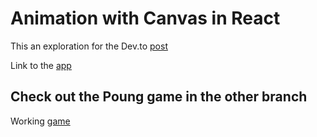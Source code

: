 # Animation with Canvas in React

This an exploration for the Dev.to [post](https://dev.to/ptifur/animation-with-canvas-and-requestanimationframe-in-react-5ccj)

Link to the [app](https://relaxed-poitras-763e6a.netlify.app)

## Check out the Poung game in the other branch

Working [game](https://poung.ptifur.digital)